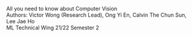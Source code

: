 All you need to know about Computer Vision <br/>
Authors: Victor Wong (Research Lead), Ong Yi En, Calvin The Chun Sun, Lee Jae Ho <br/>
ML Technical Wing 21/22 Semester 2
